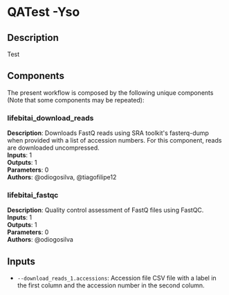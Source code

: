 # QATest -Yso

## Description

Test

## Components

The present workflow is composed by the following unique components (Note that some components may be repeated):

### lifebitai_download_reads

**Description**: Downloads FastQ reads using SRA toolkit's fasterq-dump when provided with a list of accession numbers. For this component, reads are downloaded uncompressed.\
**Inputs**: 1\
**Outputs**: 1\
**Parameters**: 0\
**Authors**: @odiogosilva, @tiagofilipe12

### lifebitai_fastqc

**Description**: Quality control assessment of FastQ files using FastQC.\
**Inputs**: 1\
**Outputs**: 1\
**Parameters**: 0\
**Authors**: @odiogosilva

## Inputs

- `--download_reads_1.accessions`: Accession file CSV file with a label in the first column and the accession number in the second column.
